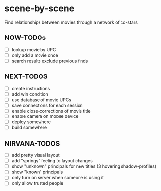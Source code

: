 # scene-by-scene

Find relationships between movies through a network of co-stars

## NOW-TODOs

- [ ] lookup movie by UPC
- [ ] only add a movie once
- [ ] search results exclude previous finds

## NEXT-TODOS

- [ ] create instructions
- [ ] add win condition
- [ ] use database of movie UPCs
- [ ] save connections for each session
- [ ] enable close-corrections of movie title
- [ ] enable camera on mobile device
- [ ] deploy somewhere
- [ ] build somewhere

## NIRVANA-TODOS

- [ ] add pretty visual layout
- [ ] add "springy" feeling to layout changes
- [ ] show "unknown" principals for new titles (3 hovering shadow-profiles)
- [ ] show "known" principals
- [ ] only turn on server when someone is using it
- [ ] only allow trusted people
